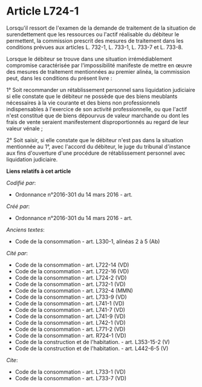 # Article L724-1

Lorsqu'il ressort de l'examen de la demande de traitement de la situation de surendettement que les ressources ou l'actif
réalisable du débiteur le permettent, la commission prescrit des mesures de traitement dans les conditions prévues aux
articles L. 732-1, L. 733-1, L. 733-7 et L. 733-8. 

Lorsque le débiteur se trouve dans une situation irrémédiablement compromise caractérisée par l'impossibilité manifeste de
mettre en œuvre des mesures de traitement mentionnées au premier alinéa, la commission peut, dans les conditions du présent
livre : 

1° Soit recommander un rétablissement personnel sans liquidation judiciaire si elle constate que le débiteur ne possède que
des biens meublants nécessaires à la vie courante et des biens non professionnels indispensables à l'exercice de son activité
professionnelle, ou que l'actif n'est constitué que de biens dépourvus de valeur marchande ou dont les frais de vente
seraient manifestement disproportionnés au regard de leur valeur vénale ; 

2° Soit saisir, si elle constate que le débiteur n'est pas dans la situation mentionnée au 1°, avec l'accord du débiteur, le
juge du tribunal d'instance aux fins d'ouverture d'une procédure de rétablissement personnel avec liquidation judiciaire.

**Liens relatifs à cet article**

_Codifié par_:

  - Ordonnance n°2016-301 du 14 mars 2016 - art.

_Créé par_:

  - Ordonnance n°2016-301 du 14 mars 2016 - art.

_Anciens textes_:

  - Code de la consommation - art. L330-1, alinéas 2 à 5 (Ab)

_Cité par_:

  - Code de la consommation - art. L722-14 (VD)
  - Code de la consommation - art. L722-16 (VD)
  - Code de la consommation - art. L724-2 (VD)
  - Code de la consommation - art. L732-1 (VD)
  - Code de la consommation - art. L732-4 (MMN)
  - Code de la consommation - art. L733-9 (VD)
  - Code de la consommation - art. L741-1 (VD)
  - Code de la consommation - art. L741-7 (VD)
  - Code de la consommation - art. L741-9 (VD)
  - Code de la consommation - art. L742-1 (VD)
  - Code de la consommation - art. L771-2 (VD)
  - Code de la consommation - art. R724-1 (VD)
  - Code de la construction et de l'habitation. - art. L353-15-2 (V)
  - Code de la construction et de l'habitation. - art. L442-6-5 (V)

_Cite_:

  - Code de la consommation - art. L733-1 (VD)
  - Code de la consommation - art. L733-7 (VD)
